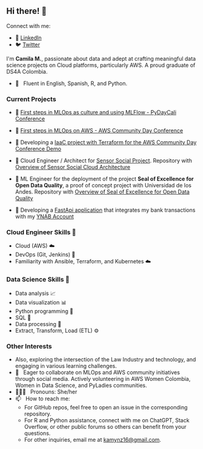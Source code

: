## Hi there! 👋

Connect with me:
- 💼 [LinkedIn](https://www.linkedin.com/in/kamymartinez/)
- 🐦 [Twitter](https://twitter.com/KamyBytes)

I'm **Camila M.**, passionate about data and adept at crafting meaningful data science projects on Cloud platforms, particularly AWS. A proud graduate of DS4A Colombia.

* 💬 &nbsp; Fluent in English, Spanish, R, and Python.

### Current Projects

* 🔭 [First steps in MLOps as culture and using MLFlow - PyDayCali Conference](https://github.com/KamyNz/pydaycali2023-mlops-)

* 🔭 [First steps in MLOps on AWS - AWS Community Day Conference](https://github.com/KamyNz/awscomunityday2023)

* 🔭 Developing a [IaaC project with Terraform for the AWS Community Day Conference Demo](https://github.com/KamyNz/demo-terraform-2023/tree/main/awscday2023-terraform-mlflow)

* 🔭 Cloud Engineer / Architect for [Sensor Social Project](https://poc-obm.caobalab.co/). Repository with [Overview of Sensor Social Cloud Architecture](https://github.com/KamyNz/demo-terraform-2023/tree/main/puj-202302-poc-obm-project)

* 🔭 ML Engineer for the deployment of the project **Seal of Excellence for Open Data Quality**, a proof of concept project with Universidad de los Andes. Repository with [Overview of Seal of Excellence for Open Data Quality](https://github.com/KamyNz/demo-terraform-2023/blob/main/uniandes-202302-poc-053-mintic/README.md)

* 🔭 Developing a [FastApi application](https://github.com/TechWizardEngineer/BudgetYNABProgram) that integrates my bank transactions with my [YNAB Account](https://www.ynab.com/)

### Cloud Engineer Skills :dart:
- Cloud (AWS) ☁️
- DevOps (Git, Jenkins) :wrench:
- Familiarity with Ansible, Terraform, and Kubernetes ☁️
  
### Data Science Skills :dart:
- Data analysis :chart_with_upwards_trend:
- Data visualization :bar_chart:
- Python programming :snake:
- SQL :floppy_disk:
- Data processing :arrows_counterclockwise:
- Extract, Transform, Load (ETL) :gear:
  
### Other Interests

* Also, exploring the intersection of the Law Industry and technology, and engaging in various learning challenges.
* 🌱 &nbsp; Eager to collaborate on MLOps and AWS community initiatives through social media. Actively volunteering in AWS Women Colombia, Women in Data Science, and PyLadies communities.
* 👩🏻‍💻 &nbsp; Pronouns: She/her
* 📫 &nbsp; How to reach me: 
  * For GitHub repos, feel free to open an issue in the corresponding repository.
  * For R and Python assistance, connect with me on ChatGPT, Stack Overflow, or other public forums so others can benefit from your questions.
  * For other inquiries, email me at kamynz16@gmail.com.

